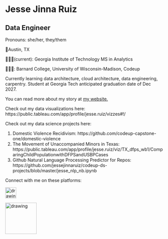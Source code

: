 <!--
**jessejinnaruiz/jessejinnaruiz** is a ✨ _special_ ✨ repository because its `README.md` (this file) appears on your GitHub profile. yaya -->

# Jesse Jinna Ruiz
## Data Engineer
<p> Pronouns: she/her, they/them </p>
<p>📍Austin, TX  </p>
<p> 👩🏽‍🎓(current): Georgia Institute of Technology MS in Analytics
<p> 👩🏽‍🎓: Barnard College, University of Wisconsin-Madison, Codeup </p>

<p> Currently learning data architecture, cloud architecture, data engineering, carpentry. Student at Georgia Tech anticipated graduation date of Dec 2027.</p> 
<p>You can read more about my story at <a href="https://jessejruiz.com/" >my website.</a></p>

<p>Check out my data visualizations here: https://public.tableau.com/app/profile/jesse.ruiz/vizzes#!/</p>

<p>Check out my data science projects here: 
<ol>
  <li>Domestic Violence Recidivism: https://github.com/codeup-capstone-one/domestic-violence</li>
  <li>The Movement of Unaccompanied Minors in Texas: https://public.tableau.com/app/profile/jesse.ruiz/viz/TX_dfps_wb1/ComparingChildPopulationwithDFPSandUSBPCases</li>
  <li>Github Natural Language Processing Predictor for Repos: https://github.com/jessejinnaruiz/codeup-ds-projects/blob/master/jesse_nlp_nb.ipynb</li>
</ol>
</p>

Connect with me on these platforms:

<a href="https://jjr8888.medium.com/"><img src="https://res.cloudinary.com/importdata/image/upload/v1595012354/medium_mono_hoz0z5.png" alt="drawing" width="35"/></a>

<a href="https://www.linkedin.com/in/jesse-jinna-ruiz/"><img src="https://res.cloudinary.com/importdata/image/upload/v1595012354/linkedin_t9qiwy.png" alt="drawing" width="100"/></a> 

